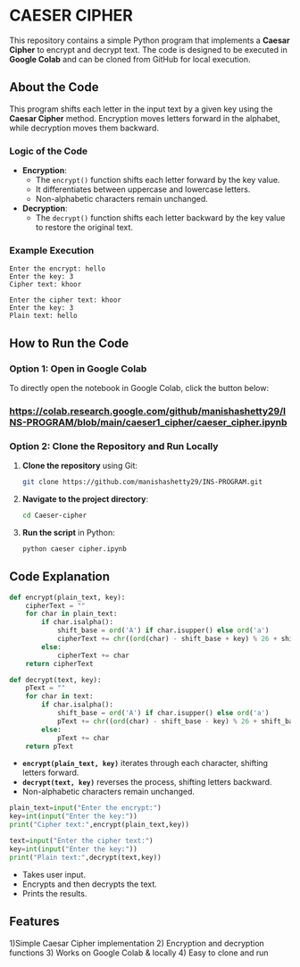 # CAESER CIPHER


This repository contains a simple Python program that implements a **Caesar Cipher** to encrypt and decrypt text. The code is designed to be executed in **Google Colab** and can be cloned from GitHub for local execution.

##  About the Code
This program shifts each letter in the input text by a given key using the **Caesar Cipher** method. Encryption moves letters forward in the alphabet, while decryption moves them backward.

###  Logic of the Code
- **Encryption**:
  - The `encrypt()` function shifts each letter forward by the key value.
  - It differentiates between uppercase and lowercase letters.
  - Non-alphabetic characters remain unchanged.
- **Decryption**:
  - The `decrypt()` function shifts each letter backward by the key value to restore the original text.

###  Example Execution
```
Enter the encrypt: hello
Enter the key: 3
Cipher text: khoor

Enter the cipher text: khoor
Enter the key: 3
Plain text: hello
```

##  How to Run the Code
### Option 1: Open in Google Colab
To directly open the notebook in Google Colab, click the button below:

###  https://colab.research.google.com/github/manishashetty29/INS-PROGRAM/blob/main/caeser1_cipher/caeser_cipher.ipynb

### Option 2: Clone the Repository and Run Locally
1. **Clone the repository** using Git:
   ```sh
   git clone https://github.com/manishashetty29/INS-PROGRAM.git
   ```
2. **Navigate to the project directory**:
   ```sh
   cd Caeser-cipher
   ```
3. **Run the script** in Python:
   ```sh
   python caeser cipher.ipynb
   ```

##  Code Explanation
```python
def encrypt(plain_text, key):
    cipherText = ""
    for char in plain_text:
        if char.isalpha():
            shift_base = ord('A') if char.isupper() else ord('a')
            cipherText += chr((ord(char) - shift_base + key) % 26 + shift_base)
        else:
            cipherText += char
    return cipherText

def decrypt(text, key):
    pText = ""
    for char in text:
        if char.isalpha():
            shift_base = ord('A') if char.isupper() else ord('a')
            pText += chr((ord(char) - shift_base - key) % 26 + shift_base)
        else:
            pText += char
    return pText
```
- **`encrypt(plain_text, key)`** iterates through each character, shifting letters forward.
- **`decrypt(text, key)`** reverses the process, shifting letters backward.
- Non-alphabetic characters remain unchanged.

```python
plain_text=input("Enter the encrypt:")
key=int(input("Enter the key:"))
print("Cipher text:",encrypt(plain_text,key))

text=input("Enter the cipher text:")
key=int(input("Enter the key:"))
print("Plain text:",decrypt(text,key))
```
- Takes user input.
- Encrypts and then decrypts the text.
- Prints the results.

##  Features
1)Simple Caesar Cipher implementation
2) Encryption and decryption functions
3) Works on Google Colab & locally
4) Easy to clone and run
